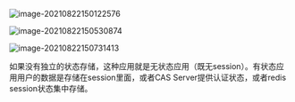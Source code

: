 ![image-20210822150122576](https://tva1.sinaimg.cn/large/008i3skNly1gtpkt6cuprj61h20powjj02.jpg)

![image-20210822150530874](https://tva1.sinaimg.cn/large/008i3skNly1gtpkxg6jwxj61hs0oa44002.jpg)

![image-20210822150731413](https://tva1.sinaimg.cn/large/008i3skNly1gtpkzj71vqj612a0sogp802.jpg)

如果没有独立的状态存储，这种应用就是无状态应用（既无session）。有状态应用用户的数据是存储在session里面，或者CAS Server提供认证状态，或者redis session状态集中存储。